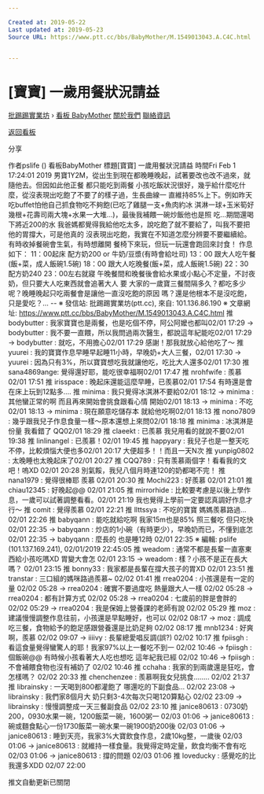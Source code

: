 ```yaml
---

Created at: 2019-05-22
Last updated at: 2019-05-23
Source URL: https://www.ptt.cc/bbs/BabyMother/M.1549013043.A.C4C.html


---
```


# [寶寶] 一歲用餐狀況請益


[批踢踢實業坊](https://www.ptt.cc/bbs/) › [看板 BabyMother](https://www.ptt.cc/bbs/BabyMother/index.html) [關於我們](https://www.ptt.cc/about.html) [聯絡資訊](https://www.ptt.cc/contact.html)

[返回看板](https://www.ptt.cc/bbs/BabyMother/index.html)

分享

作者pslife ()
看板BabyMother
標題\[寶寶\] 一歲用餐狀況請益
時間Fri Feb 1 17:24:01 2019
男寶1Y2M，從出生到現在都晚睡晚起，試著要改也改不過來，就隨他去。但因如此他正餐 都只能吃到兩餐 小孩吃飯狀況很好，幾乎給什麼吃什麼，從沒表現出吃飽了不要了的樣子過，生長曲線一 直維持85%上下。例如昨天吃buffet怕他自己抓食物吃不夠飽(已吃了雞腿一支+魚肉約冰 淇淋一球+玉米筍好幾根+花壽司兩大塊+水果一大堆...)，最後我補餵一碗炒飯他也是照 吃...期間還喝下將近200的水 我爸媽都覺得我給他吃太多，說吃飽了就不要給了，叫我不要把他的胃撐大，可是他真的 沒表現出吃飽，我實在不知道怎麼分辨要不要繼續給。有時收掉餐碗會生氣，有時想離開 餐椅下來玩，但玩一玩還會跑回來討食！ 作息如下： 11：00起床 配方奶200 or 牛奶/豆漿(有時會給吐司) 13：00 跟大人吃午餐(飯+菜，成人飯碗1.5碗) 18：00 跟大人吃晚餐(飯+菜，成人飯碗1.5碗) 22：30 配方奶240 23：00左右就寢 午晚餐間和晚餐後會給水果或小點心不定量，不討夜奶，但只要大人吃東西就會追著大人 要 大家的一歲寶三餐間隔多久？都吃多少呢？晚睡晚起只吃兩餐會是讓他一直沒吃飽的原因 嗎？還是他根本不是沒吃飽，只是愛吃？... -- ※ 發信站: 批踢踢實業坊(ptt.cc), 來自: 101.136.86.190 ※ 文章網址: <https://www.ptt.cc/bbs/BabyMother/M.1549013043.A.C4C.html>
推 bodybutter : 我家寶寶也是兩餐，也是吃個不停，阿公阿嬤也都叫02/01 17:29
→ bodybutter : 我不要一直餵，所以我問過兩次醫生，都說這年紀能吃02/01 17:29
→ bodybutter : 就吃，不用擔心02/01 17:29
感謝！那我就放心給他吃了～
推 yuurei : 我的寶寶作息早睡早起睡11小時，早晚奶+大人三餐，02/01 17:30
→ yuurei : 因為只有3%，所以寶寶想吃我就讓他吃，吃比大人還多02/01 17:30
推 sana4869ange: 覺得還好耶，能吃很幸福啊02/01 17:47
推 nrohfwife : 羨慕02/01 17:51
推 irisspace : 晚起床還能這麼早睡，已羨慕02/01 17:54
有時還是會在床上玩到12點多....
推 minima : 我只覺得冰淇淋不要給02/01 18:12
→ minima : 其他蠻正常的啊 而且再來開始會挑食跟看心情 開始02/01 18:13
→ minima : 不吃02/01 18:13
→ minima : 現在願意吃儲存本 就給他吃啊02/01 18:13
推 nono7809 : 幾乎跟我兒子作息食量一樣～原本還想上來問02/01 18:18
推 minima : 冰淇淋是份量 我看錯了 QQ02/01 18:29
推 claeekt : 已羨慕 我兒用看的就說不要02/01 19:38
推 linlinangel : 已羨慕！02/01 19:45
推 happyary : 我兒子也是一整天吃不停，比較煩惱大便也多02/01 20:17
大便超多！！而且一天N次
推 yunpig0802 : 太晚睡也太晚起床了02/01 20:27
推 CQQ789 : 只有羡慕兩個字！看看我的文吧！嗚XD 02/01 20:28
別氣餒，我兒八個月時連120的奶都喝不完！
推 nana1979 : 覺得很棒耶 羨慕 02/01 20:30
推 Mochi223 : 好羨慕 02/01 21:01
推 chiau12345 : 好晚起@@ 02/01 21:05
推 mirrorhide : 比較要考慮是以後上學作息，一歲可以試著調整看看。02/01 21:19
我也覺得上學前一定要認真調好作息才行～
推 comit : 覺得羨慕 02/01 22:21
推 llttssya : 不吃的寶寶 媽媽羨慕路過... 02/01 22:26
推 babyqann : 能吃就給吃啊 我家15m也是85% 照三餐吃 但只吃快 02/01 22:35
→ babyqann : 炒店的1小碗（有時更少），早晚奶而已，不懂到底怎 02/01 22:35
→ babyqann : 麼長的 也是睡12時 02/01 22:35
※ 編輯: pslife (101.137.169.241), 02/01/2019 22:45:05
推 weadom : 通常不都是長輩一直塞東西給小孩吃嗎XD 胃變大會怎 02/01 23:15
→ weadom : 樣？小孩不是正在長大嗎？ 02/01 23:15
推 bonny33 : 我家都是長輩在撐大孩子的胃XD 02/01 23:51
推 transtar : 三口組的媽咪路過羨慕~ 02/02 01:41
推 rrea0204 : 小孩還是有一定的量 02/02 05:28
→ rrea0204 : 確實不要過度吃 熱量跟大人一樣 02/02 05:28
→ rrea0204 : 都有計算方式 02/02 05:28
→ rrea0204 : 七歲前的胖是會胖的 02/02 05:29
→ rrea0204 : 我是保姆上營養課的老師有說 02/02 05:29
推 moz : 建議慢慢調整作息往前，小孩還是早點睡好，也可以 02/02 08:17
→ moz : 調成吃三餐，食物給予的飽足感跟營養還是比奶足夠 02/02 08:17
推 mnb1234 : 好爽啊，羨慕 02/02 09:07
→ iiiivy : 長輩總愛唱反調(誤?) 02/02 10:17
推 fpiisgh : 看這食量覺得蠻驚人的耶！我家97%以上一餐吃不到一 02/02 10:46
→ fpiisgh : 個飯碗@@ 有時候小孩看著大人吃也想吃 這年紀我已經 02/02 10:46
→ fpiisgh : 不會補餵食物也沒有補奶了 02/02 10:46
推 cchaha : 我家的到兩歲還是狂吃，會怎樣嗎？ 02/02 20:33
推 chenchenzee : 羨慕啊我女兒挑食........ 02/02 21:37
推 librainsky : 一天喝到800都灌飽了 哪還吃的下副食品... 02/02 23:08
→ librainsky : 我們家8個月大 奶只剩3-4次每次只喝120算點心 02/02 23:09
→ librainsky : 慢慢調整成一天三餐副食品 02/02 23:10
推 janice80613 : 0730奶200，0930水果一碗，1200飯菜一碗，1600粥一 02/03 01:06
→ janice80613 : 碗或麵食點心一份1730飯菜一碗水果一碗1900奶200後 02/03 01:06
→ janice80613 : 睡到天亮，我家3%大寶飲食作息，2歲10kg整，一歲後 02/03 01:06
→ janice80613 : 就維持一樣食量。我覺得定時定量，飲食均衡不會有吃 02/03 01:06
→ janice80613 : 撐的問題 02/03 01:06
推 loveducky : 感覺吃的比我還多XDD 02/07 22:00

推文自動更新已關閉


